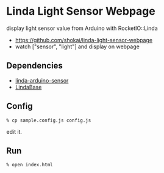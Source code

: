 Linda Light Sensor Webpage
==========================
display light sensor value from Arduino with RocketIO::Linda 

* https://github.com/shokai/linda-light-sensor-webpage
* watch ["sensor", "light"] and display on webpage


Dependencies
------------
- [linda-arduino-sensor](https://github.com/shokai/linda-arduino-sensor)
- [LindaBase](https://github.com/shokai/linda-base)


Config
------

    % cp sample.config.js config.js

edit it.

Run
---

    % open index.html
